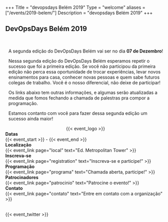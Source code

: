 +++
Title = "devopsdays Belém 2019"
Type = "welcome"
aliases = ["/events/2019-belem/"]
Description = "devopsdays Belém 2019"
+++

<div>
<h2>DevOpsDays Belém 2019</h2>
</div>
<br/>
<div>
    <div style="padding-left: 10px">
      <p>A segunda edição do DevOpsDays Belém vai ser no dia <b>07 de Dezembro</b>!</p>
      <p>Nessa segunda edição do DevOpsDays Belém esperamos repetir o sucesso que foi a primeira edição. Se você não participou da primeira edição não perca essa oportunidade de trocar experiências, levar novos ensinamentos para casa, conhecer novas pessoas e quem sabe futuros colegas de trabalho. Você é o nosso diferencial, não deixe de participar!</p>
      <p>Os links abaixo tem outras informações, e algumas serão atualizadas a medida que fomos fechando a chamada de palestras pra compor a programação.</p>
      <p>Estamos contanto com você para fazer dessa segunda edição um sucesso ainda maior!</p>
    </div>
</div>

<div style="text-align:center;">
  {{< event_logo >}}
</div>

<div class = "row">
  <div class = "col-md-2">
    <strong>Datas</strong>
  </div>
  <div class = "col-md-8">
    {{< event_start >}} - {{< event_end >}}
  </div>
</div>

<div class = "row">
  <div class = "col-md-2">
    <strong>Localização</strong>
  </div>
  <div class = "col-md-8">
    {{< event_link page="local" text="Ed. Metropolitan Tower" >}}
  </div>
</div>

<div class = "row">
  <div class = "col-md-2">
    <strong>Inscreva-se</strong>
  </div>
  <div class = "col-md-8">
    {{< event_link page="registration" text="Inscreva-se e participe!" >}}
  </div>
</div>

<div class = "row">
  <div class = "col-md-2">
    <strong>Programação</strong>
  </div>
  <div class = "col-md-8">
    {{< event_link page="programa" text="Chamada aberta, participe!" >}}
  </div>
</div>

<div class = "row">
  <div class = "col-md-2">
    <strong>Patrocinadores</strong>
  </div>
  <div class = "col-md-8">
    {{< event_link page="patrocinio" text="Patrocine o evento!" >}}
  </div>
</div>

<div class = "row">
  <div class = "col-md-2">
    <strong>Contato</strong>
  </div>
  <div class = "col-md-8">
    {{< event_link page="contato" text="Entre em contato com a organização" >}}
  </div>
</div>

<br/>

{{< event_twitter >}}

